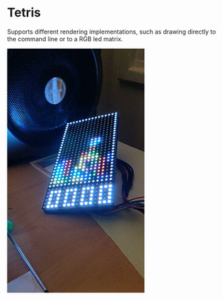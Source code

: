 # Tetris

Supports different rendering implementations, such as drawing directly to the command line or to a RGB led matrix.

![](docs/tetris.gif)
